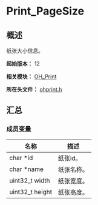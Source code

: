 # Print_PageSize

## 概述

纸张大小信息。

**起始版本：** 12

**相关模块：** [OH_Print](capi-oh-print.md)

**所在头文件：** [ohprint.h](capi-ohprint-h.md)

## 汇总

### 成员变量

| 名称 | 描述 |
| -- | -- |
| char *id | 纸张id。 |
| char *name | 纸张名称。 |
| uint32_t width | 纸张宽度。 |
| uint32_t height | 纸张高度。 |


